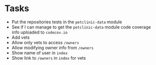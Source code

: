 # Tasks
* Put the repositories tests in the `petclinic-data` module
* See if I can manage to get the `petclinic-data` module code coverage info uploaded to `codecov.io`
* Add vets
* Allow only vets to access `/owners`
* Allow modifying owner info from `/owners`
* Show name of user in `index`
* Show link to `/owners` in `index` for vets
